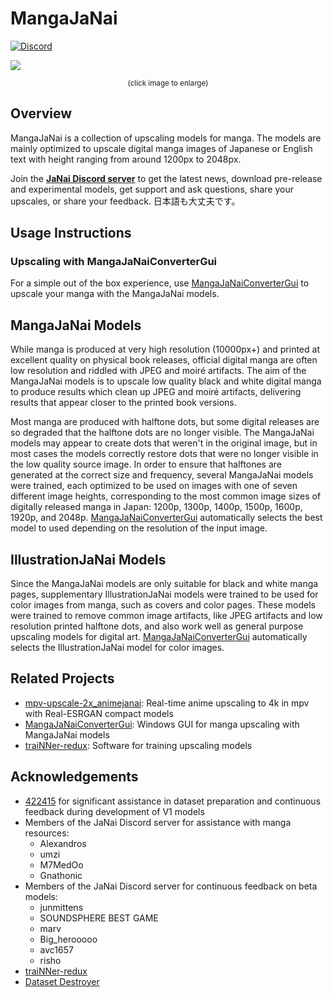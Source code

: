 # MangaJaNai

[![Discord](https://img.shields.io/discord/1121653618173546546?label=Discord&logo=Discord&logoColor=white)](https://discord.gg/EeFfZUBvxj)

<a href="./mangajanaiv1demo.webp?raw=1"><img src="https://raw.githubusercontent.com/the-database/MangaJaNai/main/mangajanaiv1demo.webp"/></a>
<p align="center"><sup>(click image to enlarge)</sup></p>

## Overview

MangaJaNai is a collection of upscaling models for manga. The models are mainly optimized to upscale digital manga images of Japanese or English text with height ranging from around 1200px to 2048px.

Join the [**JaNai Discord server**](https://discord.gg/EeFfZUBvxj) to get the latest news, download pre-release and experimental models, get support and ask questions, share your upscales, or share your feedback. 日本語も大丈夫です。

## Usage Instructions

### Upscaling with MangaJaNaiConverterGui

For a simple out of the box experience, use [MangaJaNaiConverterGui](https://github.com/the-database/MangaJaNaiConverterGui) to upscale your manga with the MangaJaNai models.

## MangaJaNai Models
While manga is produced at very high resolution (10000px+) and printed at excellent quality on physical book releases, official digital manga are often low resolution and riddled with JPEG and moiré artifacts. The aim of the MangaJaNai models is to upscale low quality black and white digital manga to produce results which clean up JPEG and moiré artifacts, delivering results that appear closer to the printed book versions. 

Most manga are produced with halftone dots, but some digital releases are so degraded that the halftone dots are no longer visible. The MangaJaNai models may appear to create dots that weren't in the original image, but in most cases the models correctly restore dots that were no longer visible in the low quality source image. In order to ensure that halftones are generated at the correct size and frequency, several MangaJaNai models were trained, each optimized to be used on images with one of seven different image heights, corresponding to the most common image sizes of digitally released manga in Japan: 1200p, 1300p, 1400p, 1500p, 1600p, 1920p, and 2048p. [MangaJaNaiConverterGui](https://github.com/the-database/MangaJaNaiConverterGui) automatically selects the best model to used depending on the resolution of the input image. 

## IllustrationJaNai Models
Since the MangaJaNai models are only suitable for black and white manga pages, supplementary IllustrationJaNai models were trained to be used for color images from manga, such as covers and color pages. These models were trained to remove common image artifacts, like JPEG artifacts and low resolution printed halftone dots, and also work well as general purpose upscaling models for digital art. [MangaJaNaiConverterGui](https://github.com/the-database/MangaJaNaiConverterGui) automatically selects the IllustrationJaNai model for color images. 

## Related Projects

- [mpv-upscale-2x_animejanai](https://github.com/the-database/mpv-upscale-2x_animejanai): Real-time anime upscaling to 4k in mpv with Real-ESRGAN compact models
- [MangaJaNaiConverterGui](https://github.com/the-database/MangaJaNaiConverterGui): Windows GUI for manga upscaling with MangaJaNai models
- [traiNNer-redux](https://github.com/the-database/traiNNer-redux): Software for training upscaling models

## Acknowledgements
- [422415](https://github.com/422415) for significant assistance in dataset preparation and continuous feedback during development of V1 models
- Members of the JaNai Discord server for assistance with manga resources:
    - Alexandros
    - umzi
    - M7MedOo
    - Gnathonic
- Members of the JaNai Discord server for continuous feedback on beta models:
    - junmittens
    - SOUNDSPHERE BEST GAME
    - marv
    - Big_herooooo
    - avc1657
    - risho
- [traiNNer-redux](https://github.com/joeyballentine/traiNNer-redux)
- [Dataset Destroyer](https://github.com/Kim2091/helpful-scripts/tree/main/Dataset%20Destroyer)
